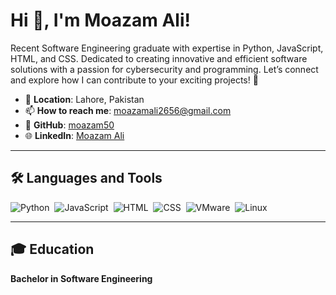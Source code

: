# Hi 👋, I'm Moazam Ali!

Recent Software Engineering graduate with expertise in Python, JavaScript, HTML, and CSS. Dedicated to creating innovative and efficient software solutions with a passion for cybersecurity and programming. Let’s connect and explore how I can contribute to your exciting projects! 🚀

- 📍 **Location**: Lahore, Pakistan
- 📫 **How to reach me**: moazamali2656@gmail.com
- 🔗 **GitHub**: [moazam50](https://github.com/moazam50)
- 🌐 **LinkedIn**: [Moazam Ali](https://linkedin.com/in/moazam-ali-79859827a)

---



## 🛠️ **Languages and Tools**  
![Python](https://img.shields.io/badge/-Python-05122A?style=flat&logo=python)&nbsp; ![JavaScript](https://img.shields.io/badge/-JavaScript-05122A?style=flat&logo=javascript)&nbsp; ![HTML](https://img.shields.io/badge/-HTML-05122A?style=flat&logo=html5)&nbsp; ![CSS](https://img.shields.io/badge/-CSS-05122A?style=flat&logo=css3)&nbsp; ![VMware](https://img.shields.io/badge/-VMware-05122A?style=flat&logo=vmware)&nbsp; ![Linux](https://img.shields.io/badge/-Linux-05122A?style=flat&logo=linux)

---

## 🎓 **Education**
**Bachelor in Software Engineering**
